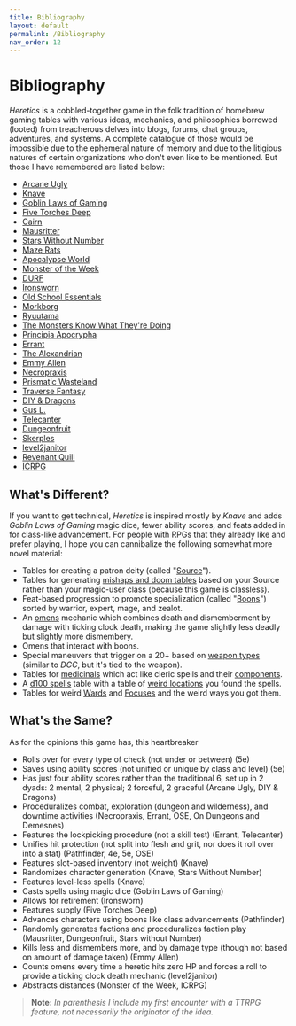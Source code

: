 ```yaml
---
title: Bibliography
layout: default
permalink: /Bibliography
nav_order: 12
---
```



# Bibliography

*Heretics* is a cobbled-together game in the folk tradition of homebrew gaming tables with various ideas, mechanics, and philosophies borrowed (looted) from treacherous delves into blogs, forums, chat groups, adventures, and systems. A complete catalogue of those would be impossible due to the ephemeral nature of memory and due to the litigious natures of certain organizations who don't even like to be mentioned. But those I have remembered are listed below:

- [Arcane Ugly](https://miscastterrain.itch.io/arcaneugly) 
- [Knave](https://www.drivethrurpg.com/product/250888/Knave) 
- [Goblin Laws of Gaming](https://goblinpunch.blogspot.com/2016/05/the-glog.html) 
- [Five Torches Deep](https://www.fivetorchesdeep.com/) 
- [Cairn](https://cairnrpg.com/) 
- [Mausritter](https://mausritter.com/) 
- [Stars Without Number](https://www.drivethrurpg.com/product/230009/stars-without-number-revised-edition-free-version) 
- [Maze Rats](https://questingbeast.itch.io/maze-rats) 
- [Apocalypse World](http://www.apocalypse-world.com/) 
- [Monster of the Week](https://evilhat.com/product/monster-of-the-week/) 
- [DURF](https://emielboven.itch.io/durf) 
- [Ironsworn](https://www.ironswornrpg.com/) 
- [Old School Essentials](https://necroticgnome.com/) 
- [Morkborg](https://morkborg.com/) 
- [Ryuutama](https://kotodama.itch.io/ryuutama-natural-fantasy-roleplay) 
- [The Monsters Know What They're Doing](https://www.themonstersknow.com/) 
- [Principia Apocrypha](https://drive.google.com/file/d/1rN5w4-azTq3Kbn0Yvk9nfqQhwQ1R5by1/view) 
- [Errant](https://www.drivethrurpg.com/product/400164/Errant) 
- [The Alexandrian](https://thealexandrian.net/) 
- [Emmy Allen](http://cavegirlgames.blogspot.com/) 
- [Necropraxis](https://www.necropraxis.com/) 
- [Prismatic Wasteland](https://prismaticwasteland.com/)
- [Traverse Fantasy](https://traversefantasy.blogspot.com/)
- [DIY & Dragons](https://diyanddragons.blogspot.com/)
- [Gus L.](https://alldeadgenerations.blogspot.com/)
- [Telecanter](https://recedingrules.blogspot.com/)
- [Dungeonfruit](https://dungeonfruit.blogspot.com/)
- [Skerples](https://coinsandscrolls.blogspot.com)
- [level2janitor](https://level2janitor.blogspot.com/)
- [Revenant Quill](https://www.revenant-quill.com/)
- [ICRPG](https://www.drivethrurpg.com/product/221038/INDEX-CARD-RPG-Free-Quickstart)


## What's Different?

If you want to get technical, *Heretics* is inspired mostly by *Knave* and adds *Goblin Laws of Gaming* magic dice, fewer ability scores, and feats added in for class-like advancement. For people with RPGs that they already like and prefer playing, I hope you can cannibalize the following somewhat more novel material: 

- Tables for creating a patron deity (called "[Source](Source)").
- Tables for generating [mishaps and doom tables](MishapsandDooms) based on your Source rather than your magic-user class (because this game is classless).
- Feat-based progression to promote specialization (called "[Boons](Boons)") sorted by warrior, expert, mage, and zealot. 
- An [omens](Damage) mechanic which combines death and dismemberment by damage with ticking clock death, making the game slightly less deadly but slightly more dismembery.
- Omens that interact with boons.
- Special maneuvers that trigger on a 20+ based on [weapon types](MartialGear#Tags) (similar to *DCC*, but it's tied to the weapon).
- Tables for [medicinals](Medicinals) which act like cleric spells and their [components](wildernesswatch#Components).
- A [d100 spells](d100spells) table with a table of [weird locations](d100spells#spell-origins) you found the spells. 
- Tables for weird [Wards](magicalitems#wards) and [Focuses](magicalitems#focuses) and the weird ways you got them.

## What's the Same?

As for the opinions this game has, this heartbreaker 

- Rolls over for every type of check (not under or between) (5e)
- Saves using ability scores (not unified or unique by class and level) (5e)
- Has just four ability scores rather than the traditional 6, set up in 2 dyads: 2 mental, 2 physical; 2 forceful, 2 graceful (Arcane Ugly, DIY & Dragons)
- Proceduralizes combat, exploration (dungeon and wilderness), and downtime activities (Necropraxis, Errant, OSE, On Dungeons and Demesnes)
- Features the lockpicking procedure (not a skill test) (Errant, Telecanter)
- Unifies hit protection (not split into flesh and grit, nor does it roll over into a stat) (Pathfinder, 4e, 5e, OSE)
- Features slot-based inventory (not weight) (Knave)
- Randomizes character generation (Knave, Stars Without Number)
- Features level-less spells (Knave)
- Casts spells using magic dice (Goblin Laws of Gaming)
- Allows for retirement (Ironsworn)
- Features supply (Five Torches Deep)
- Advances characters using boons like class advancements (Pathfinder)
- Randomly generates factions and proceduralizes faction play (Mausritter, Dungeonfruit, Stars without Number)
- Kills less and dismembers more, and by damage type (though not based on amount of damage taken) (Emmy Allen)
- Counts omens every time a heretic hits zero HP and forces a roll to provide a ticking clock death mechanic (level2janitor)
- Abstracts distances (Monster of the Week, ICRPG)

> **Note:** *In parenthesis I include my first encounter with a TTRPG feature, not necessarily the originator of the idea.*
